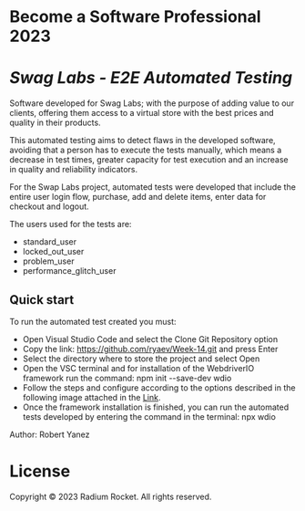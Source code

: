 # Become a Software Professional 2023

# _Swag Labs - E2E Automated Testing_ 

Software developed for Swag Labs; with the purpose of adding value to our clients, offering them access to a virtual store with the best prices and quality in their products.

This automated testing aims to detect flaws in the developed software, avoiding that a person has to execute the tests manually, which means a decrease in test times, greater capacity for test execution and an increase in quality and reliability indicators.

For the Swap Labs project, automated tests were developed that include the entire user login flow, purchase, add and delete items, enter data for checkout and logout.

The users used for the tests are:

- standard_user
- locked_out_user
- problem_user
- performance_glitch_user

## Quick start

To run the automated test created you must:

- Open Visual Studio Code and select the Clone Git Repository option
- Copy the link: https://github.com/ryaev/Week-14.git and press Enter
- Select the directory where to store the project and select Open
- Open the VSC terminal and for installation of the WebdriverIO framework run the command: npm init --save-dev wdio
- Follow the steps and configure according to the options described in the following image attached in the [Link](https://ibb.co/ynrhsSj).
- Once the framework installation is finished, you can run the automated tests developed by entering the command in the terminal: npx wdio

Author: Robert Yanez

# License
Copyright © 2023 Radium Rocket. All rights reserved.